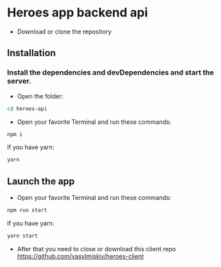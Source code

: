 # Heroes app backend api

- Download or clone the repository

## Installation
### Install the dependencies and devDependencies and start the server.
- Open the folder:
```sh
cd heroes-api
```
- Open your favorite Terminal and run these commands:
```sh
npm i
```
If you have yarn:
```sh
yarn
```

## Launch the app

- Open your favorite Terminal and run these commands:
```sh
npm run start
```
If you have yarn:
```sh
yarn start
```
- After that you need to close or download this client repo https://github.com/vasylmiskiv/heroes-client
